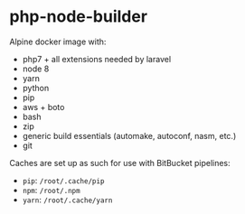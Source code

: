 # php-node-builder

Alpine docker image with:

* php7 + all extensions needed by laravel
* node 8
* yarn
* python
* pip
* aws + boto
* bash
* zip
* generic build essentials (automake, autoconf, nasm, etc.)
* git

Caches are set up as such for use with BitBucket pipelines:

* `pip`: `/root/.cache/pip`
* `npm`: `/root/.npm`
* `yarn`: `/root/.cache/yarn`
